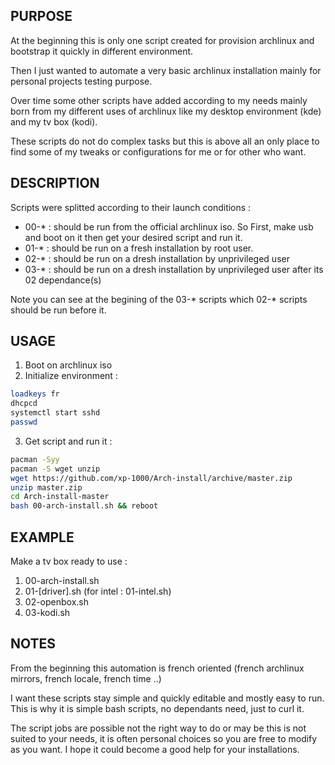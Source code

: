## PURPOSE
At the beginning this is only one script created for provision archlinux and bootstrap it quickly in different environment.

Then I just wanted to automate a very basic archlinux installation mainly for personal projects testing purpose.

Over time some other scripts have added according to my needs mainly born from my different uses of archlinux like my desktop environment (kde) and my tv box (kodi). 

These scripts do not do complex tasks but this is above all an only place to find some of my tweaks or configurations for me or for other who want.

## DESCRIPTION

Scripts were splitted according to their launch conditions :

* 00-* : should be run from the official archlinux iso. So First, make usb and boot on it then get your desired script and run it.
* 01-* : should be run on a fresh installation by root user.
* 02-* : should be run on a dresh installation by unprivileged user
* 03-* : should be run on a dresh installation by unprivileged user after its 02 dependance(s)

Note you can see at the begining of the 03-* scripts which 02-* scripts should be run before it.

## USAGE

1. Boot on archlinux iso
2. Initialize environment :

```sh
loadkeys fr
dhcpcd
systemctl start sshd
passwd 
```

3. Get script and run it :

```sh
pacman -Syy
pacman -S wget unzip
wget https://github.com/xp-1000/Arch-install/archive/master.zip
unzip master.zip
cd Arch-install-master
bash 00-arch-install.sh && reboot
```

## EXAMPLE

Make a tv box ready to use :

1. 00-arch-install.sh
2. 01-[driver].sh (for intel : 01-intel.sh)
3. 02-openbox.sh
4. 03-kodi.sh


## NOTES
From the beginning this automation is french oriented (french archlinux mirrors, french locale, french time ..)

I want these scripts stay simple and quickly editable and mostly easy to run. This is why it is simple bash scripts, no dependants need, just to curl it.

The script jobs are possible not the right way to do or may be this is not suited to your needs, it is often personal choices so you are free to modify as you want. I hope it could become a good help for your installations.
